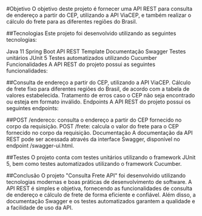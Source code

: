 #Objetivo
O objetivo deste projeto é fornecer uma API REST para consulta de endereço a partir do CEP, utilizando a API ViaCEP, e também realizar o cálculo do frete para as diferentes regiões do Brasil.

##Tecnologias
Este projeto foi desenvolvido utilizando as seguintes tecnologias:

Java 11
Spring Boot
API REST Template
Documentação Swagger
Testes unitários JUnit 5
Testes automatizados utilizando Cucumber
Funcionalidades
A API REST do projeto possui as seguintes funcionalidades:

##Consulta de endereço a partir do CEP, utilizando a API ViaCEP.
Cálculo de frete fixo para diferentes regiões do Brasil, de acordo com a tabela de valores estabelecida.
Tratamento de erros caso o CEP não seja encontrado ou esteja em formato inválido.
Endpoints
A API REST do projeto possui os seguintes endpoints:

##POST /endereco: consulta o endereço a partir do CEP fornecido no corpo da requisição.
POST /frete: calcula o valor do frete para o CEP fornecido no corpo da requisição.
Documentação
A documentação da API REST pode ser acessada através da interface Swagger, disponível no endpoint /swagger-ui.html.

##Testes
O projeto conta com testes unitários utilizando o framework JUnit 5, bem como testes automatizados utilizando o framework Cucumber.

##Conclusão
O projeto "Consulta Frete API" foi desenvolvido utilizando tecnologias modernas e boas práticas de desenvolvimento de software. A API REST é simples e objetiva, fornecendo as funcionalidades de consulta de endereço e cálculo de frete de forma eficiente e confiável. Além disso, a documentação Swagger e os testes automatizados garantem a qualidade e a facilidade de uso da API.
